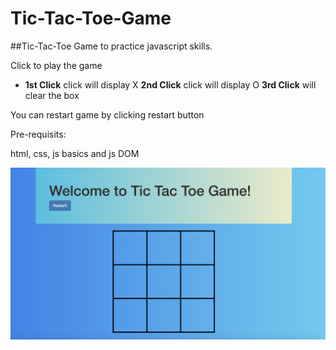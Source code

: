 # Tic-Tac-Toe-Game
##Tic-Tac-Toe Game to practice javascript skills. 

Click to play the game
* **1st Click** click will display X
**2nd Click** click will display O
**3rd Click** will clear the box

You can restart game by clicking restart button

Pre-requisits:

html, css, js basics and js DOM

![Image description](https://github.com/jiteshvatsa/Tic-Tac_Game/blob/master/Screen%20Shot%202019-01-07%20at%203.33.22%20PM.png)
      
